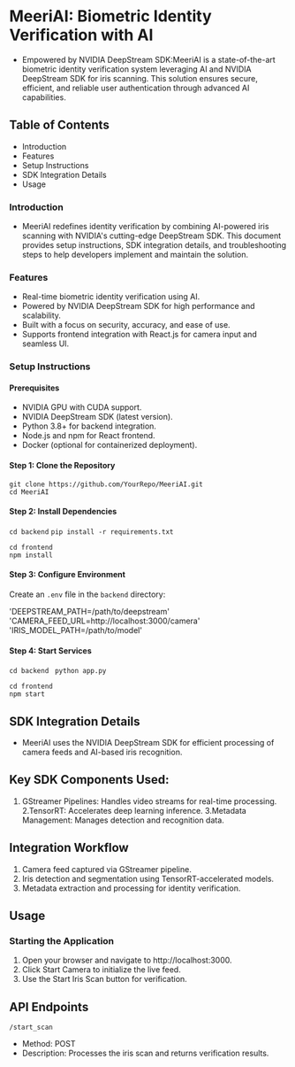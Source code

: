 # MeeriAI: Biometric Identity Verification with AI

- Empowered by NVIDIA DeepStream SDK:MeeriAI is a state-of-the-art biometric identity verification system leveraging AI and NVIDIA DeepStream SDK for iris scanning. This solution ensures secure, efficient, and reliable user authentication through advanced AI capabilities.

## Table of Contents
- Introduction
- Features
- Setup Instructions
- SDK Integration Details
- Usage

### Introduction
- MeeriAI redefines identity verification by combining AI-powered iris scanning with NVIDIA's cutting-edge DeepStream SDK. This document provides setup instructions, SDK integration details, and troubleshooting steps to help developers implement and maintain the solution.

### Features
- Real-time biometric identity verification using AI.
- Powered by NVIDIA DeepStream SDK for high performance and scalability.
- Built with a focus on security, accuracy, and ease of use.
- Supports frontend integration with React.js for camera input and seamless UI.

### Setup Instructions

#### Prerequisites

- NVIDIA GPU with CUDA support.
- NVIDIA DeepStream SDK (latest version).
- Python 3.8+ for backend integration.
- Node.js and npm for React frontend.
- Docker (optional for containerized deployment).

#### Step 1: Clone the Repository

`git clone https://github.com/YourRepo/MeeriAI.git`   
`cd MeeriAI `
 
#### Step 2: Install Dependencies

`cd backend`
`pip install -r requirements.txt`
 
`cd frontend`  
`npm install`
 
#### Step 3: Configure Environment

Create an `.env` file in the `backend` directory:

'DEEPSTREAM_PATH=/path/to/deepstream'  
'CAMERA_FEED_URL=http://localhost:3000/camera'  
'IRIS_MODEL_PATH=/path/to/model'
  
#### Step 4: Start Services

`cd backend ` 
`python app.py`

`cd frontend`  
`npm start`
  
## SDK Integration Details
- MeeriAI uses the NVIDIA DeepStream SDK for efficient processing of camera feeds and AI-based iris recognition.

## Key SDK Components Used:
1. GStreamer Pipelines: Handles video streams for real-time processing.
2.TensorRT: Accelerates deep learning inference.
3.Metadata Management: Manages detection and recognition data.

## Integration Workflow

1. Camera feed captured via GStreamer pipeline.
2. Iris detection and segmentation using TensorRT-accelerated models.
3. Metadata extraction and processing for identity verification.

## Usage

### Starting the Application

1. Open your browser and navigate to http://localhost:3000.
2. Click Start Camera to initialize the live feed.
3. Use the Start Iris Scan button for verification.

## API Endpoints

`/start_scan`
- Method: POST
- Description: Processes the iris scan and returns verification results.
